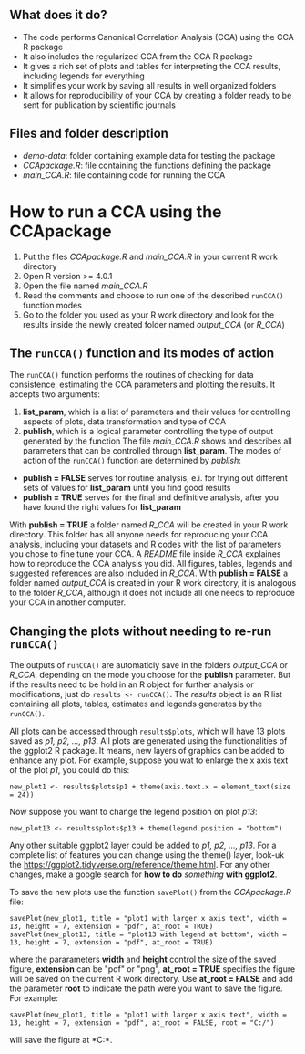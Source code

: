 ## What does it do?

* The code performs Canonical Correlation Analysis (CCA) using the CCA R package
* It also includes the regularized CCA from the CCA R package
* It gives a rich set of plots and tables for interpreting the CCA results, including legends for everything
* It simplifies your work by saving all results in well organized folders
* It allows for reproducibility of your CCA by creating a folder ready to be sent for publication by scientific journals

## Files and folder description

* *demo-data*: folder containing example data for testing the package
* *CCApackage.R*: file containing the functions defining the package
* *main_CCA.R*: file containing code for running the CCA

# How to run a CCA using the CCApackage

1. Put the files *CCApackage.R* and *main_CCA.R* in your current R work directory
2. Open R version >= 4.0.1
3. Open the file named *main_CCA.R*
4. Read the comments and choose to run one of the described ```runCCA()``` function modes
5. Go to the folder you used as your R work directory and look for the results inside the newly created folder named *output_CCA* (or *R_CCA*)

## The ```runCCA()``` function and its modes of action

The ```runCCA()``` function performs the routines of checking for data consistence, estimating the CCA parameters and plotting the results.
It accepts two arguments:
1. **list_param**, which is a list of parameters and their values for controlling aspects of plots, data transformation and type of CCA
2. **publish**, which is a logical parameter controlling the type of output generated by the function
The file *main_CCA.R* shows and describes all parameters that can be controlled through **list_param**.
The modes of action of the ```runCCA()``` function are determined by *publish*:

* **publish = FALSE** serves for routine analysis, e.i. for trying out different sets of values for **list_param** until you find good results
* **publish = TRUE** serves for the final and definitive analysis, after you have found the right values for **list_param**

With **publish = TRUE** a folder named *R_CCA* will be created in your R work directory. This folder has all anyone needs for reproducing your CCA analysis,
including your datasets and R codes with the list of parameters you chose to fine tune your CCA. A *README* file inside *R_CCA* explaines how to reproduce
the CCA analysis you did. All figures, tables, legends and suggested references are also included in *R_CCA*. With **publish = FALSE** a folder named
*output_CCA* is created in your R work directory, it is analogous to the folder *R_CCA*, although it does not include all one needs to reproduce your CCA
in another computer.

## Changing the plots without needing to re-run ```runCCA()```

The outputs of ```runCCA()``` are automaticly save in the folders *output_CCA* or *R_CCA*, depending on the mode you choose for the **publish** parameter.
But if the results need to be hold in an R object for further analysis or modifications, just do ```results <- runCCA()```. The *results* object is an R list
containing all plots, tables, estimates and legends generates by the ```runCCA()```.

All plots can be accessed through ```results$plots```, which will have 13 plots saved as *p1, p2, ..., p13*. All plots are generated using the functionalities of 
the ggplot2 R package. It means, new layers of graphics can be added to enhance any plot. For example, suppose you wat to enlarge the x axis text of the plot *p1*,
you could do this:
~~~
new_plot1 <- results$plots$p1 + theme(axis.text.x = element_text(size = 24))
~~~
Now suppose you want to change the legend position on plot *p13*:
~~~
new_plot13 <- results$plots$p13 + theme(legend.position = "bottom")
~~~
Any other suitable ggplot2 layer could be added to *p1, p2, ..., p13*. For a complete list of features you can change using the theme() layer, look-uk the 
<https://ggplot2.tidyverse.org/reference/theme.html>. For any other changes, make a google search for **how to do** *something* **with ggplot2**.

To save the new plots use the function ```savePlot()``` from the *CCApackage.R* file:
~~~
savePlot(new_plot1, title = "plot1 with larger x axis text", width = 13, height = 7, extension = "pdf", at_root = TRUE)
savePlot(new_plot13, title = "plot13 with legend at bottom", width = 13, height = 7, extension = "pdf", at_root = TRUE)
~~~
where the pararameters **width** and **height** control the size of the saved figure, **extension** can be "pdf" or "png", **at_root = TRUE** specifies the figure
will be saved on the current R work directory. Use **at_root = FALSE** and add the parameter **root** to indicate the path were you want to save the figure.
For example:
~~~
savePlot(new_plot1, title = "plot1 with larger x axis text", width = 13, height = 7, extension = "pdf", at_root = FALSE, root = "C:/")
~~~
will save the figure at *C:\*.